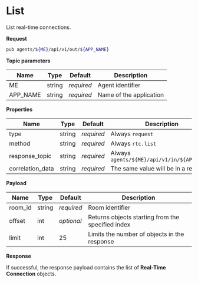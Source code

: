 # List

List real-time connections.

**Request**

```bash
pub agents/${ME}/api/v1/out/${APP_NAME}
```

**Topic parameters**

Name     | Type   | Default    | Description
-------- | ------ | ---------- | ------------------
ME       | string | _required_ | Agent identifier
APP_NAME | string | _required_ | Name of the application

**Properties**

Name             | Type   | Default    | Description
---------------- | ------ | ---------- | ------------------
type             | string | _required_ | Always `request`
method           | string | _required_ | Always `rtc.list`
response_topic   | string | _required_ | Always `agents/${ME}/api/v1/in/${APP_NAME}`
correlation_data | string | _required_ | The same value will be in a response

**Payload**

Name       | Type   | Default    | Description
---------- | ------ | ---------- | ------------------
room_id    | string | _required_ | Room identifier
offset     | int    | _optional_ | Returns objects starting from the specified index
limit      | int    |         25 | Limits the number of objects in the response

**Response**

If successful, the response payload contains the list of **Real-Time Connection** objects.
